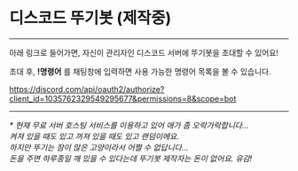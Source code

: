 # 디스코드 뚜기봇 (제작중)

<hr>

아래 링크로 들어가면, 자신이 관리자인 디스코드 서버에 뚜기봇을 초대할 수 있어요!

초대 후, <b>!명령어</b> 를 채팅창에 입력하면 사용 가능한 명령어 목록을 볼 수 있습니다.

https://discord.com/api/oauth2/authorize?client_id=1035762329549295677&permissions=8&scope=bot

<hr>

*\* 현재 무료 서버 호스팅 서비스를 이용하고 있어 애가 좀 오락가락합니다...<br>
켜져 있을 때도 있고 꺼져 있을 때도 있고 랜덤이에요.<br>
하지만 뚜기는 잠이 많은 고양이라서 어쩔 수 없답니다...<br>
돈을 주면 하루종일 깨 있을 수 있다는데 뚜기봇 제작자는 돈이 없어요. 유감!*
